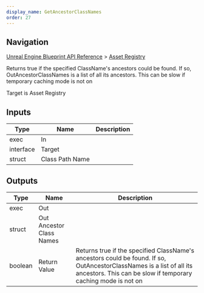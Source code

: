 ```yaml
---
display_name: GetAncestorClassNames
order: 27
---
```

## Navigation

[Unreal Engine Blueprint API Reference](https://dev.epicgames.com/documentation/en-us/unreal-engine/BlueprintAPI) > [Asset Registry](https://dev.epicgames.com/documentation/en-us/unreal-engine/BlueprintAPI/AssetRegistry)

Returns true if the specified ClassName's ancestors could be found. If so, OutAncestorClassNames is a list of all its ancestors. This can be slow if temporary caching mode is not on

Target is Asset Registry

## Inputs

| Type | Name | Description |
| --- | --- | --- |
| exec | In |  |
| interface | Target |  |
| struct | Class Path Name |  |

## Outputs

| Type | Name | Description |
| --- | --- | --- |
| exec | Out |  |
| struct | Out Ancestor Class Names |  |
| boolean | Return Value | Returns true if the specified ClassName's ancestors could be found. If so, OutAncestorClassNames is a list of all its ancestors. This can be slow if temporary caching mode is not on |
